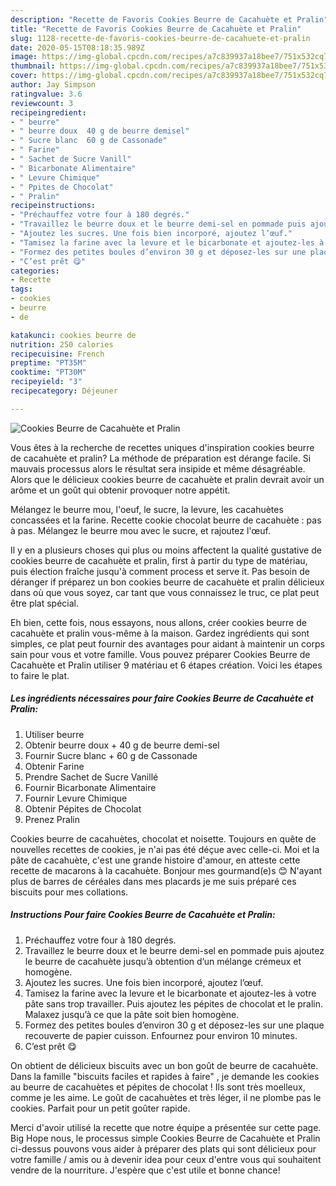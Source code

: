 ```yaml
---
description: "Recette de Favoris Cookies Beurre de Cacahuète et Pralin"
title: "Recette de Favoris Cookies Beurre de Cacahuète et Pralin"
slug: 1128-recette-de-favoris-cookies-beurre-de-cacahuete-et-pralin
date: 2020-05-15T08:18:35.989Z
image: https://img-global.cpcdn.com/recipes/a7c839937a18bee7/751x532cq70/cookies-beurre-de-cacahuete-et-pralin-photo-principale-de-la-recette.jpg
thumbnail: https://img-global.cpcdn.com/recipes/a7c839937a18bee7/751x532cq70/cookies-beurre-de-cacahuete-et-pralin-photo-principale-de-la-recette.jpg
cover: https://img-global.cpcdn.com/recipes/a7c839937a18bee7/751x532cq70/cookies-beurre-de-cacahuete-et-pralin-photo-principale-de-la-recette.jpg
author: Jay Simpson
ratingvalue: 3.6
reviewcount: 3
recipeingredient:
- " beurre"
- " beurre doux  40 g de beurre demisel"
- " Sucre blanc  60 g de Cassonade"
- " Farine"
- " Sachet de Sucre Vanill"
- " Bicarbonate Alimentaire"
- " Levure Chimique"
- " Ppites de Chocolat"
- " Pralin"
recipeinstructions:
- "Préchauffez votre four à 180 degrés."
- "Travaillez le beurre doux et le beurre demi-sel en pommade puis ajoutez le beurre de cacahuète jusqu’à obtention d’un mélange crémeux et homogène."
- "Ajoutez les sucres. Une fois bien incorporé, ajoutez l’œuf."
- "Tamisez la farine avec la levure et le bicarbonate et ajoutez-les à votre pâte sans trop travailler. Puis ajoutez les pépites de chocolat et le pralin. Malaxez jusqu’à ce que la pâte soit bien homogène."
- "Formez des petites boules d’environ 30 g et déposez-les sur une plaque recouverte de papier cuisson. Enfournez pour environ 10 minutes."
- "C’est prêt 😋"
categories:
- Recette
tags:
- cookies
- beurre
- de

katakunci: cookies beurre de 
nutrition: 250 calories
recipecuisine: French
preptime: "PT35M"
cooktime: "PT30M"
recipeyield: "3"
recipecategory: Déjeuner

---
```



![Cookies Beurre de Cacahuète et Pralin](https://img-global.cpcdn.com/recipes/a7c839937a18bee7/751x532cq70/cookies-beurre-de-cacahuete-et-pralin-photo-principale-de-la-recette.jpg)

Vous êtes à la recherche de recettes uniques d'inspiration cookies beurre de cacahuète et pralin? La méthode de préparation est dérange facile. Si mauvais processus alors le résultat sera insipide et même désagréable. Alors que le délicieux cookies beurre de cacahuète et pralin devrait avoir un arôme et un goût qui obtenir provoquer notre appétit.

Mélangez le beurre mou, l&#39;oeuf, le sucre, la levure, les cacahuètes concassées et la farine. Recette cookie chocolat beurre de cacahuète : pas à pas. Mélangez le beurre mou avec le sucre, et rajoutez l&#39;œuf.

Il y en a plusieurs choses qui plus ou moins affectent la qualité gustative de cookies beurre de cacahuète et pralin, first à partir du type de matériau, puis élection fraîche jusqu'à comment process et serve it. Pas besoin de déranger if préparez un bon cookies beurre de cacahuète et pralin délicieux dans où que vous soyez, car tant que vous connaissez le truc, ce plat peut être plat spécial.


Eh bien, cette fois, nous essayons, nous allons, créer cookies beurre de cacahuète et pralin vous-même à la maison. Gardez ingrédients qui sont simples, ce plat peut fournir des avantages pour aidant à maintenir un corps sain pour vous et votre famille. Vous pouvez préparer Cookies Beurre de Cacahuète et Pralin utiliser 9 matériau et 6 étapes création. Voici les étapes to faire le plat.

<!--inarticleads1-->

##### Les ingrédients nécessaires pour faire Cookies Beurre de Cacahuète et Pralin:

1. Utiliser  beurre
1. Obtenir  beurre doux + 40 g de beurre demi-sel
1. Fournir  Sucre blanc + 60 g de Cassonade
1. Obtenir  Farine
1. Prendre  Sachet de Sucre Vanillé
1. Fournir  Bicarbonate Alimentaire
1. Fournir  Levure Chimique
1. Obtenir  Pépites de Chocolat
1. Prenez  Pralin


Cookies beurre de cacahuètes, chocolat et noisette. Toujours en quête de nouvelles recettes de cookies, je n&#39;ai pas été déçue avec celle-ci. Moi et la pâte de cacahuète, c&#39;est une grande histoire d&#39;amour, en atteste cette recette de macarons à la cacahuète. Bonjour mes gourmand(e)s 😊 N&#39;ayant plus de barres de céréales dans mes placards je me suis préparé ces biscuits pour mes collations. 

<!--inarticleads2-->

##### Instructions Pour faire Cookies Beurre de Cacahuète et Pralin:

1. Préchauffez votre four à 180 degrés.
1. Travaillez le beurre doux et le beurre demi-sel en pommade puis ajoutez le beurre de cacahuète jusqu’à obtention d’un mélange crémeux et homogène.
1. Ajoutez les sucres. Une fois bien incorporé, ajoutez l’œuf.
1. Tamisez la farine avec la levure et le bicarbonate et ajoutez-les à votre pâte sans trop travailler. Puis ajoutez les pépites de chocolat et le pralin. Malaxez jusqu’à ce que la pâte soit bien homogène.
1. Formez des petites boules d’environ 30 g et déposez-les sur une plaque recouverte de papier cuisson. Enfournez pour environ 10 minutes.
1. C’est prêt 😋


On obtient de délicieux biscuits avec un bon goût de beurre de cacahuète. Dans la famille &#34;biscuits faciles et rapides à faire&#34; , je demande les cookies au beurre de cacahuètes et pépites de chocolat ! Ils sont très moelleux, comme je les aime. Le goût de cacahuètes et très léger, il ne plombe pas le cookies. Parfait pour un petit goûter rapide. 


Merci d'avoir utilisé la recette que notre équipe a présentée sur cette page. Big Hope nous, le processus simple Cookies Beurre de Cacahuète et Pralin ci-dessus pouvons vous aider à préparer des plats qui sont délicieux pour votre famille / amis ou à devenir idea pour ceux d'entre vous qui souhaitent vendre de la nourriture. J'espère que c'est utile et bonne chance!
